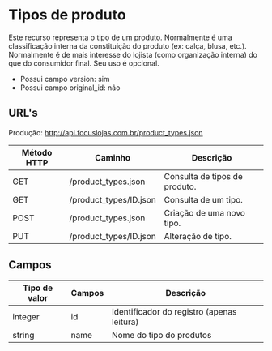 # Tipos de produto

Este recurso representa o tipo de um produto. Normalmente é uma classificação interna da constituição do produto (ex: calça, blusa, etc.). Normalmente é de mais interesse do lojista (como organização interna) do que do consumidor final.
Seu uso é opcional.

* Possui campo version: sim
* Possui campo original_id: não

## URL's

Produção: http://api.focuslojas.com.br/product_types.json

Método HTTP | Caminho | Descrição
--|--|--
GET | /product_types.json | Consulta de tipos de produto.
GET | /product_types/ID.json | Consulta de um tipo.
POST | /product_types.json | Criação de uma novo tipo.
PUT | /product_types/ID.json | Alteração de tipo.

## Campos

Tipo de valor | Campos | Descrição
--|--|--
integer | id | Identificador do registro (apenas leitura)
string | name | Nome do tipo do produtos

